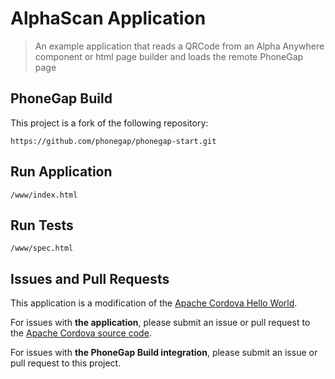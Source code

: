 # AlphaScan Application

> An example application that reads a QRCode from an Alpha Anywhere component or html page builder and loads the remote PhoneGap page

## PhoneGap Build

This project is a fork of the following repository:

    https://github.com/phonegap/phonegap-start.git

## Run Application

    /www/index.html

## Run Tests

    /www/spec.html

## Issues and Pull Requests

This application is a modification of the [Apache Cordova Hello World][1].

For issues with __the application__, please submit an issue or pull request
to the [Apache Cordova source code][1].

For issues with __the PhoneGap Build integration__, please submit
an issue or pull request to this project.

[1]: https://github.com/remoorejr/phonegap-start
